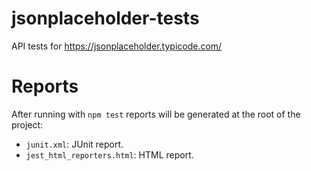 # jsonplaceholder-tests

API tests for https://jsonplaceholder.typicode.com/



# Reports
After running with `npm test` reports will be generated at the root of the project:
- `junit.xml`: JUnit report.
- `jest_html_reporters.html`: HTML report.

